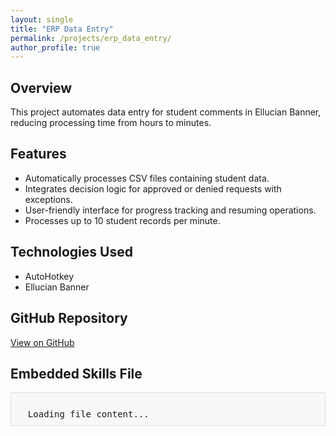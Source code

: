 ```yaml
---
layout: single
title: "ERP Data Entry"
permalink: /projects/erp_data_entry/
author_profile: true
---
```


## Overview

This project automates data entry for student comments in Ellucian Banner, reducing processing time from hours to minutes.

## Features

- Automatically processes CSV files containing student data.
- Integrates decision logic for approved or denied requests with exceptions.
- User-friendly interface for progress tracking and resuming operations.
- Processes up to 10 student records per minute.

## Technologies Used

- AutoHotkey
- Ellucian Banner

## GitHub Repository

[View on GitHub](https://github.com/zekejenkins/Comment-Entry)

## Embedded Skills File

<div id="skills-file-content" style="background: #f8f8f8; padding: 10px; border: 1px solid #ddd; font-family: monospace; white-space: pre-wrap; overflow-x: auto;">
  Loading file content...
</div>

<script src="https://cdnjs.cloudflare.com/ajax/libs/highlight.js/11.7.0/highlight.min.js"></script>
<link rel="stylesheet" href="https://cdnjs.cloudflare.com/ajax/libs/highlight.js/11.7.0/styles/github.min.css">
<script>
  fetch("https://raw.githubusercontent.com/zekejenkins/davidjenkins/master/_projects/Comment-Entry.md")
    .then(response => response.text())
    .then(text => {
      document.getElementById("skills-file-content").innerHTML = 
        `<pre><code class="yaml">${text}</code></pre>`;
      hljs.highlightAll();
    })
    .catch(error => {
      document.getElementById("skills-file-content").textContent = "Error loading file content.";
      console.error(error);
    });
</script>
